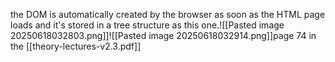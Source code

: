 


the DOM is automatically created by the browser as soon as the HTML page loads and it's stored in a tree structure as this one.![[Pasted image 20250618032803.png]]![[Pasted image 20250618032914.png]]page 74 in the [[theory-lectures-v2.3.pdf]]